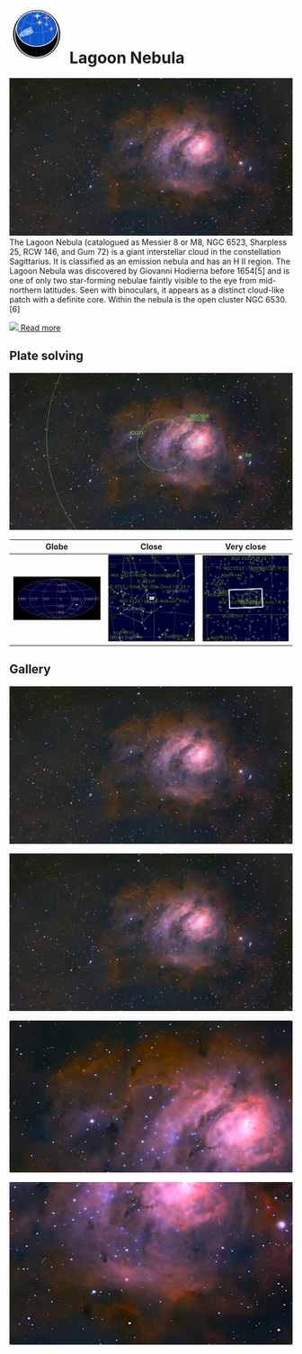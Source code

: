 # ![](../Imaging//Common/pyl-tiny.png) Lagoon Nebula
![IMG](../Imaging//HD/Lagoon_Nebula+00+co.jpg)
The Lagoon Nebula (catalogued as Messier 8 or M8, NGC 6523, Sharpless 25, RCW 146, and Gum 72) is a giant interstellar cloud in the constellation Sagittarius. It is classified as an emission nebula and has an H II region. The Lagoon Nebula was discovered by Giovanni Hodierna before 1654[5] and is one of only two star-forming nebulae faintly visible to the eye from mid-northern latitudes. Seen with binoculars, it appears as a distinct cloud-like patch with a definite core. Within the nebula is the open cluster NGC 6530.[6]

[![](/home/lcv/Dropbox/AstroPhotography//Imaging//Common/Wikipedia.png) Read more](https://en.wikipedia.org/wiki/Lagoon_Nebula)
## Plate solving 


![IMG](../Imaging//HD/Lagoon_Nebula_Annotated.jpg)


| Globe | Close | Very close |
| ----- | ----- | ----- |
|![IMG](../Imaging//HD/Lagoon_Nebula_Globe.jpg) |![IMG](../Imaging//HD/Lagoon_Nebula_Close.jpg) |![IMG](../Imaging//HD/Lagoon_Nebula_Closer.jpg) |

## Gallery
![IMG](../Imaging//HD/Lagoon_Nebula+00+co.jpg) 

![IMG](../Imaging//HD/Lagoon_Nebula+01+co.jpg) 

![IMG](../Imaging//HD/Lagoon_Nebula+02+co.jpg) 

![IMG](../Imaging//HD/Lagoon_Nebula+03+co.jpg) 

